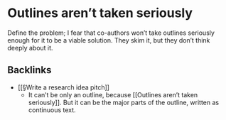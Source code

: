 # Outlines aren’t taken seriously
Define the problem; I fear that co-authors won’t take outlines seriously enough for it to be a viable solution. They skim it, but they don’t think deeply about it.

## Backlinks
* [[§Write a research idea pitch]]
	* It can’t be only an outline, because [[Outlines aren’t taken seriously]]. But it can be the major parts of the outline, written as continuous text.

<!-- {BearID:F3254381-A3CB-4E64-9A08-B38977426105-22458-0000275E9801D824} -->
